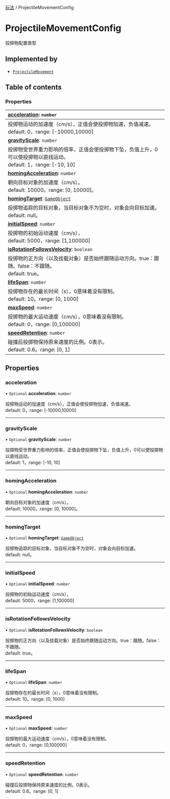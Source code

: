 [玩法](../groups/玩法.玩法.md) / ProjectileMovementConfig

# ProjectileMovementConfig <Badge type="tip" text="Interface" /> <Score text="ProjectileMovementConfig" />

投掷物配置类型

## Implemented by

- [`ProjectileMovement`](../classes/mw.ProjectileMovement.md)

## Table of contents

### Properties <Score text="Properties" /> 
| **[acceleration](mw.ProjectileMovementConfig.md#acceleration)**: `number`  |
| :-----|
| 投掷物运动的加速度（cm/s），正值会使投掷物加速，负值减速。 <br> default:  0，range: [-10000,10000]|
| **[gravityScale](mw.ProjectileMovementConfig.md#gravityscale)**: `number`  |
| 投掷物受世界重力影响的倍率，正值会使投掷物下坠，负值上升，0可以使投掷物以直线运动。 <br> default:  1，range: [-10, 10]|
| **[homingAcceleration](mw.ProjectileMovementConfig.md#homingacceleration)**: `number`  |
| 朝向目标对象的加速度（cm/s）。 <br> default:  10000。range: [0, 10000]。|
| **[homingTarget](mw.ProjectileMovementConfig.md#homingtarget)**: [`GameObject`](../classes/mw.GameObject.md)  |
| 投掷物追踪的目标对象，当目标对象不为空时，对象会向目标加速。 <br> default:  null。|
| **[initialSpeed](mw.ProjectileMovementConfig.md#initialspeed)**: `number`  |
| 投掷物的初始运动速度（cm/s）， <br> default:  5000，range: [1,100000]|
| **[isRotationFollowsVelocity](mw.ProjectileMovementConfig.md#isrotationfollowsvelocity)**: `boolean`  |
| 投掷物的正方向（以及挂载对象）是否始终跟随运动方向。true：跟随。false：不跟随。 <br> default:  true。|
| **[lifeSpan](mw.ProjectileMovementConfig.md#lifespan)**: `number`  |
| 投掷物存在的最长时间（s），0意味着没有限制。 <br> default:  10。range: [0, 1000]|
| **[maxSpeed](mw.ProjectileMovementConfig.md#maxspeed)**: `number`  |
| 投掷物的最大运动速度（cm/s），0意味着没有限制。 <br> default:  0，range: [0,100000]|
| **[speedRetention](mw.ProjectileMovementConfig.md#speedretention)**: `number`  |
| 碰撞后投掷物保持原来速度的比例。0表示。 <br> default:  0.6。range: [0, 1]|

## Properties

### acceleration <Score text="acceleration" /> 

• `Optional` **acceleration**: `number`

投掷物运动的加速度（cm/s），正值会使投掷物加速，负值减速。 <br> default:  0，range: [-10000,10000]

___

### gravityScale <Score text="gravityScale" /> 

• `Optional` **gravityScale**: `number`

投掷物受世界重力影响的倍率，正值会使投掷物下坠，负值上升，0可以使投掷物以直线运动。 <br> default:  1，range: [-10, 10]

___

### homingAcceleration <Score text="homingAcceleration" /> 

• `Optional` **homingAcceleration**: `number`

朝向目标对象的加速度（cm/s）。 <br> default:  10000。range: [0, 10000]。

___

### homingTarget <Score text="homingTarget" /> 

• `Optional` **homingTarget**: [`GameObject`](../classes/mw.GameObject.md)

投掷物追踪的目标对象，当目标对象不为空时，对象会向目标加速。 <br> default:  null。

___

### initialSpeed <Score text="initialSpeed" /> 

• `Optional` **initialSpeed**: `number`

投掷物的初始运动速度（cm/s）， <br> default:  5000，range: [1,100000]

___

### isRotationFollowsVelocity <Score text="isRotationFollowsVelocity" /> 

• `Optional` **isRotationFollowsVelocity**: `boolean`

投掷物的正方向（以及挂载对象）是否始终跟随运动方向。true：跟随。false：不跟随。 <br> default:  true。

___

### lifeSpan <Score text="lifeSpan" /> 

• `Optional` **lifeSpan**: `number`

投掷物存在的最长时间（s），0意味着没有限制。 <br> default:  10。range: [0, 1000]

___

### maxSpeed <Score text="maxSpeed" /> 

• `Optional` **maxSpeed**: `number`

投掷物的最大运动速度（cm/s），0意味着没有限制。 <br> default:  0，range: [0,100000]

___

### speedRetention <Score text="speedRetention" /> 

• `Optional` **speedRetention**: `number`

碰撞后投掷物保持原来速度的比例。0表示。 <br> default:  0.6。range: [0, 1]
